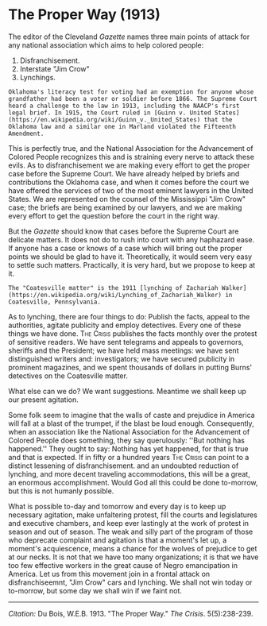 <!--
title:   The Proper Way
author:  Du Bois, W.E.B.
journal: The Crisis
year:    1913
volume:  5
issue:   5
pages:   238-239
-->
# The Proper Way (1913)

The editor of the Cleveland *Gazette* names three main points of attack for any national association which aims to help colored people:

1. Disfranchisement.
2. Interstate "Jim Crow"
3. Lynchings.


```{margin}
Oklahoma's literacy test for voting had an exemption for anyone whose grandfather had been a voter or soldier before 1866. The Supreme Court heard a challenge to the law in 1913, including the NAACP's first legal brief. In 1915, the Court ruled in [Guinn v. United States](https://en.wikipedia.org/wiki/Guinn_v._United_States) that the Oklahoma law and a similar one in Marland violated the Fifteenth Amendment.
```


This is perfectly true, and the National Association for the Advancement of Colored People recognizes this and is straining every nerve to attack these evils. As to disfranchisement we are making every effort to get the proper case before the Supreme Court. We have already helped by briefs and contributions the Oklahoma case, and when it comes before the court we have offered the services of two of the most eminent lawyers in the United States. We are represented on the counsel of the Mississippi "Jim Crow" case; the briefs are being examined by our lawyers, and we are making every effort to get the question before the court in the right way.

But the *Gazette* should know that cases before the Supreme Court are delicate matters. It does not do to rush into court with any haphazard ease. If anyone has a case or knows of a case which will bring out the proper points we should be glad to have it. Theoretically, it would seem very easy to settle such matters. Practically, it is very hard, but we propose to keep at it.

```{margin}
The "Coatesville matter" is the 1911 [lynching of Zachariah Walker](https://en.wikipedia.org/wiki/Lynching_of_Zachariah_Walker) in Coatesville, Pennsylvania.
```

As to lynching, there are four things to do: Publish the facts, appeal to the authorities, agitate publicity and employ detectives. Every one of these things we have done. <span style="font-variant:small-caps;">The Crisis</span> publishes the facts monthly over the protest of sensitive readers. We have sent telegrams and appeals to governors, sheriffs and the President; we have held mass meetings: we have sent distinguished writers and: investigators; we have secured publicity in prominent magazines, and we spent thousands of dollars in putting Burns' detectives on the Coatesville matter.

What else can we do? We want suggestions. Meantime we shall keep up our present agitation.

Some folk seem to imagine that the walls of caste and prejudice in America will fall at a blast of the trumpet, if the blast be loud enough. Consequently, when an association like the National Association for the Advancement of Colored People does something, they say querulously: ''But nothing has happened.'' They ought to say: Nothing has yet happened, for that is true and that is expected. If in fifty or a hundred years <span style="font-variant:small-caps;">The Crisis</span> can point to a distinct lessening of disfranchisement. and an undoubted reduction of lynching, and more decent traveling accommodations, this will be a great, an enormous accomplishment. Would God all this could be done to-morrow, but this is not humanly possible.

What is possible to-day and tomorrow and every day is to keep up necessary agitation, make unfaltering protest, fill the courts and legislatures and executive chambers, and keep ever lastingly at the work of protest in season and out of season. The weak and silly part of the program of those who deprecate complaint and agitation is that a moment's let up, a moment's acquiescence, means a chance for the wolves of prejudice to get at our necks. It is not that we have too many organizations; it is that we have too few effective workers in the great cause of Negro emancipation in America. Let us from this movement join in a frontal attack on disfranchiseemnt, "Jim Crow" cars and lynching. We shall not win today or to-morrow, but some day we shall win if we faint not.


______________
*Citation:* Du Bois, W.E.B. 1913. "The Proper Way." *The Crisis*. 5(5):238-239.
